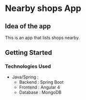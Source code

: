 # Nearby shops App

## Idea of the app

This is an app that lists shops nearby.

## Getting Started

### Technologies Used

- Java/Spring :
  - Backend : Spring Boot
  - Frontend : Angular 4
  - Database : MongoDB

